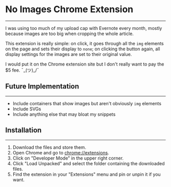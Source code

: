 # No Images Chrome Extension
---

I was using too much of my upload cap with Evernote every month, mostly because images are too big when cropping the whole article.

This extension is really simple: on click, it goes through all the `img` elements on the page and sets their display to `none`; on clicking the button again, all display settings for the images are set to their original value.

I would put it on the Chrome extension site but I don't really want to pay the $5 fee. ¯\_(ツ)_/¯


## Future Implementation
---

* Include containers that show images but aren't obviously `img` elements
* Include SVGs
* Include anything else that may bloat my snippets


## Installation
---

1. Download the files and store them.
1. Open Chrome and go to [chrome://extensions](chrome://extensions).
1. Click on "Developer Mode" in the upper right corner.
1. Click "Load Unpacked" and select the folder containing the downloaded files.
1. Find the extension in your "Extensions" menu and pin or unpin it if you want.
